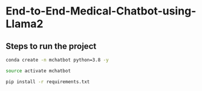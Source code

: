 # End-to-End-Medical-Chatbot-using-Llama2

## Steps to run the project

```bash
conda create -n mchatbot python=3.8 -y
```

```bash
source activate mchatbot
```

```bash
pip install -r requirements.txt
```